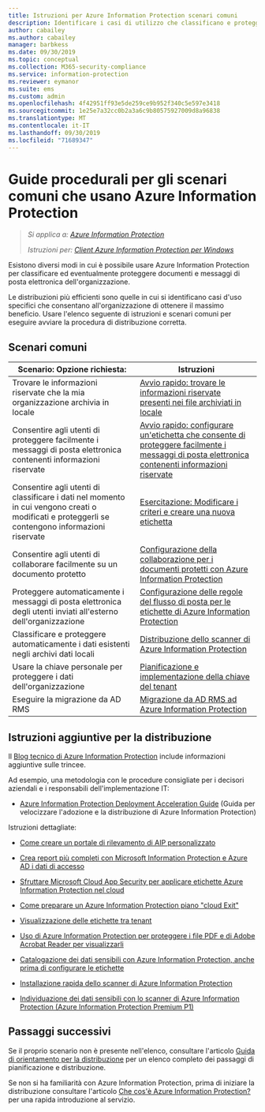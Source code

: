 ```yaml
---
title: Istruzioni per Azure Information Protection scenari comuni
description: Identificare i casi di utilizzo che classificano e proteggono i dati dell'organizzazione utilizzando Azure Information Protection.
author: cabailey
ms.author: cabailey
manager: barbkess
ms.date: 09/30/2019
ms.topic: conceptual
ms.collection: M365-security-compliance
ms.service: information-protection
ms.reviewer: eymanor
ms.suite: ems
ms.custom: admin
ms.openlocfilehash: 4f42951ff93e5de259ce9b952f340c5e597e3418
ms.sourcegitcommit: 1e25e7a32cc0b2a3a6c9b80575927009d8a96838
ms.translationtype: MT
ms.contentlocale: it-IT
ms.lasthandoff: 09/30/2019
ms.locfileid: "71689347"
---
```

# <a name="how-to-guides-for-common-scenarios-that-use-azure-information-protection"></a>Guide procedurali per gli scenari comuni che usano Azure Information Protection

>*Si applica a: [Azure Information Protection](https://azure.microsoft.com/pricing/details/information-protection)*
>
> *Istruzioni per: [Client Azure Information Protection per Windows](faqs.md#whats-the-difference-between-the-azure-information-protection-client-and-the-azure-information-protection-unified-labeling-client)*

Esistono diversi modi in cui è possibile usare Azure Information Protection per classificare ed eventualmente proteggere documenti e messaggi di posta elettronica dell'organizzazione. 

Le distribuzioni più efficienti sono quelle in cui si identificano casi d'uso specifici che consentano all'organizzazione di ottenere il massimo beneficio. Usare l'elenco seguente di istruzioni e scenari comuni per eseguire avviare la procedura di distribuzione corretta.

## <a name="common-scenarios"></a>Scenari comuni

|Scenario: Opzione richiesta:|Istruzioni|
|----------------|---------------|
|Trovare le informazioni riservate che la mia organizzazione archivia in locale|[Avvio rapido: trovare le informazioni riservate presenti nei file archiviati in locale](quickstart-findsensitiveinfo.md)|
|Consentire agli utenti di proteggere facilmente i messaggi di posta elettronica contenenti informazioni riservate|[Avvio rapido: configurare un'etichetta che consente di proteggere facilmente i messaggi di posta elettronica contenenti informazioni riservate](quickstart-label-dnf-protectedemail.md)|
|Consentire agli utenti di classificare i dati nel momento in cui vengono creati o modificati e proteggerli se contengono informazioni riservate| [Esercitazione: Modificare i criteri e creare una nuova etichetta](infoprotect-quick-start-tutorial.md)|
|Consentire agli utenti di collaborare facilmente su un documento protetto|[Configurazione della collaborazione per i documenti protetti con Azure Information Protection](secure-collaboration-documents.md)|
|Proteggere automaticamente i messaggi di posta elettronica degli utenti inviati all'esterno dell'organizzazione| [Configurazione delle regole del flusso di posta per le etichette di Azure Information Protection](configure-exo-rules.md)
|Classificare e proteggere automaticamente i dati esistenti negli archivi dati locali|[Distribuzione dello scanner di Azure Information Protection](deploy-aip-scanner.md)|
|Usare la chiave personale per proteggere i dati dell'organizzazione| [Pianificazione e implementazione della chiave del tenant](plan-implement-tenant-key.md)|
|Eseguire la migrazione da AD RMS|[Migrazione da AD RMS ad Azure Information Protection](migrate-from-ad-rms-to-azure-rms.md)|

## <a name="additional-deployment-instructions"></a>Istruzioni aggiuntive per la distribuzione

Il [Blog tecnico di Azure Information Protection](https://aka.ms/AIPblog) include informazioni aggiuntive sulle trincee.

Ad esempio, una metodologia con le procedure consigliate per i decisori aziendali e i responsabili dell'implementazione IT:

- [Azure Information Protection Deployment Acceleration Guide](https://techcommunity.microsoft.com/t5/Azure-Information-Protection/Azure-Information-Protection-Deployment-Acceleration-Guide/ba-p/334423) (Guida per velocizzare l'adozione e la distribuzione di Azure Information Protection)

Istruzioni dettagliate:

- [Come creare un portale di rilevamento di AIP personalizzato](https://techcommunity.microsoft.com/t5/Azure-Information-Protection/How-to-Build-a-Custom-AIP-Tracking-Portal/ba-p/875849)

- [Crea report più completi con Microsoft Information Protection e Azure AD i dati di accesso](https://techcommunity.microsoft.com/t5/Azure-Information-Protection/Create-richer-reports-with-Microsoft-Information-Protection-and/ba-p/392713)

- [Sfruttare Microsoft Cloud App Security per applicare etichette Azure Information Protection nel cloud](https://techcommunity.microsoft.com/t5/Azure-Information-Protection/Leverage-Microsoft-Cloud-App-Security-to-apply-Azure-Information/ba-p/388638)

- [Come preparare un Azure Information Protection piano "cloud Exit"](https://techcommunity.microsoft.com/t5/Azure-Information-Protection/How-to-prepare-an-Azure-Information-Protection-Cloud-Exit-plan/ba-p/382631)

- [Visualizzazione delle etichette tra tenant](https://techcommunity.microsoft.com/t5/Azure-Information-Protection/Cross-Tenant-Label-Visualization/ba-p/356588)

- [Uso di Azure Information Protection per proteggere i file PDF e di Adobe Acrobat Reader per visualizzarli](https://techcommunity.microsoft.com/t5/Azure-Information-Protection/Using-Azure-Information-Protection-to-protect-PDF-s-and-Adobe/ba-p/282010)

- [Catalogazione dei dati sensibili con Azure Information Protection, anche prima di configurare le etichette](https://techcommunity.microsoft.com/t5/Azure-Information-Protection/Cataloging-your-Sensitive-Data-with-AIP-Even-Before-Configuring/ba-p/267241)

- [Installazione rapida dello scanner di Azure Information Protection](https://techcommunity.microsoft.com/t5/Azure-Information-Protection/Azure-Information-Protection-Scanner-Express-Installation/ba-p/265424)

- [Individuazione dei dati sensibili con lo scanner di Azure Information Protection (Azure Information Protection Premium P1)](https://techcommunity.microsoft.com/t5/Azure-Information-Protection/Discovery-of-Sensitive-Data-Using-the-AIP-Scanner-AIP-Premium-P1/ba-p/252040)

## <a name="next-steps"></a>Passaggi successivi

Se il proprio scenario non è presente nell'elenco, consultare l'articolo [Guida di orientamento per la distribuzione](deployment-roadmap.md) per un elenco completo dei passaggi di pianificazione e distribuzione.

Se non si ha familiarità con Azure Information Protection, prima di iniziare la distribuzione consultare l'articolo [Che cos'è Azure Information Protection?](what-is-information-protection.md) per una rapida introduzione al servizio.
